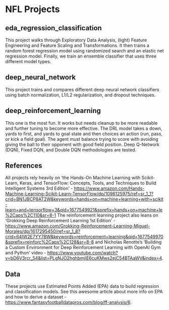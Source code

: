 # NFL Projects

## eda_regression_classification
This project walks through Exploratory Data Analysis, (light) Feature Engineering and Feature Scaling and Transformations. It then trains a random forest regression model using randomized search and an elastic net regression model. Finally, we train an ensemble classifier that uses three different model types. 

## deep_neural_network
This project trains and compares different deep neural network classifiers using batch normalization, L1/L2 regularization, and dropout techniques.

## deep_reinforcement_learning
This one is the most fun. It works but needs  cleanup to be more readable and further tuning to become more effective. The DRL model takes a down, yards to first, and yards to goal state and then choices an action (run, pass, or kick a field goal). The agent must balance trying to score with avoiding giving the ball to their opponent with good field position. Deep Q-Network (DQN), Fixed DQN, and Double DQN methodologies are tested.

## References
All projects rely heavily on ‘the Hands-On Machine Learning with Scikit-Learn, Keras, and TensorFlow: Concepts, Tools, and Techniques to Build Intelligent Systems 3rd Edition’ - https://www.amazon.com/Hands-Machine-Learning-Scikit-Learn-TensorFlow/dp/1098125975/ref=sr_1_1?crid=BN1JBCP8AT2W&keywords=hands+on+machine+learning+with+scikit-learn+and+tensorflow+3&qid=1677549921&sprefix=hands+on+machine+le%2Caps%2C110&sr=8-1 
The reinforcement learning project also leans on ‘Grokking Deep Reinforcement Learning 1st Edition’ - https://www.amazon.com/Grokking-Reinforcement-Learning-Miguel-Morales/dp/1617295450/ref=sr_1_8?crid=64IW2E7YY7BW&keywords=reinforcement+learning&qid=1677549970&sprefix=reinforc%2Caps%2C128&sr=8-8 and Nicholas Renotte’s ‘Building a Custom Environment for Deep Reinforcement Learning with OpenAI Gym and Python’ video - https://www.youtube.com/watch?v=bD6V3rcr_54&list=PLgNJO2hghbmjlE6cuKMws2ejC54BTAaWV&index=4.

## Data
These projects use Estimated Points Added (EPA) data to build regression and classification models. See this awesome article about more info on EPA and how to derive a dataset - https://www.fantasyfootballdatapros.com/blog/ff-analysis/6.

